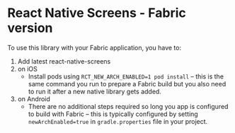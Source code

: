 # React Native Screens - Fabric version

To use this library with your Fabric application, you have to:

1. Add latest react-native-screens
2. on iOS
   - Install pods using `RCT_NEW_ARCH_ENABLED=1 pod install` – this is the same command you run to prepare a Fabric build but you also need to run it after a new native library gets added.
3. on Android
   - There are no additional steps required so long you app is configured to build with Fabric – this is typically configured by setting `newArchEnabled=true` in `gradle.properties` file in your project.
